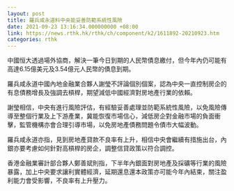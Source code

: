 ```yaml
---
layout: post
title: 羅兵咸永道料中央能妥善防範系統性風險
date: 2021-09-23 13:16:34.000000000 +08:00
link: https://news.rthk.hk/rthk/ch/component/k2/1611892-20210923.htm
categories: rthk
---
```


中國恒大透過場外協商，解決一筆今日到期的人民幣債息繳付，但今年內仍可能有高達6.15億美元及3.54億元人民幣的債息到期。

羅兵咸永道中國內地金融業合夥人謝瑩不評論個別個案，認為中央一直控制房企的有息債務增長及強調去槓桿，期望減低中國經濟對房地產行業的依賴。

謝瑩相信，中央有進行風險評估，有經驗妥善處理並防範系統性風險，以免風險傳導至整個行業及上下游產業，冀能恢復市場信心，減低房企對金融市場的負面衝擊，監管機構亦會合理引導市場，以免房地產債務問題令債市大幅波動。

羅兵咸永道亦指，見到房地產貸款不良率有上升，相信中央會繼續有措施出台，內銀亦要考慮如何針對高槓桿的房企，調整信貸政策以符合調控。

香港金融業審計部合夥人鄭善斌則指，下半年內銀面對房地產及採礦等行業的風險暴露，加上中央要求讓利實體經濟，延期還息還本政策亦可能今年內結束，關注盈利能力會受影響，不良率有上升壓力。
